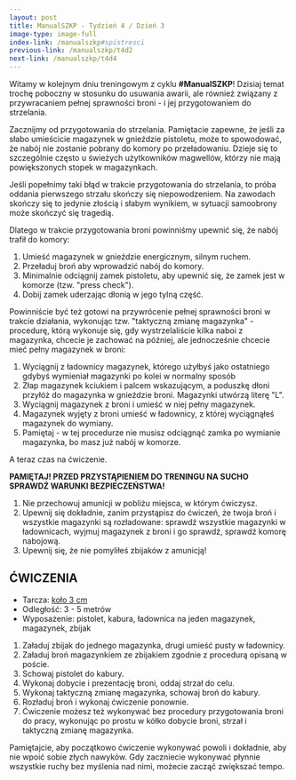 ```yaml
---
layout: post
title: ManualSZKP - Tydzień 4 / Dzień 3
image-type: image-full
index-link: /manualszkp#spistresci
previous-link: /manualszkp/t4d2
next-link: /manualszkp/t4d4
---
```


Witamy w kolejnym dniu treningowym z cyklu **#ManualSZKP**! Dzisiaj temat trochę poboczny w stosunku do usuwania awarii, ale również związany z przywracaniem pełnej sprawności broni - i jej przygotowaniem do strzelania.

Zacznijmy od przygotowania do strzelania. Pamiętacie zapewne, że jeśli za słabo umieścicie magazynek w gnieździe pistoletu, może to spowodować, że nabój nie zostanie pobrany do komory po przeładowaniu. Dzieje się to szczególnie często u świeżych użytkowników magwellów, którzy nie mają powiększonych stopek w magazynkach.

Jeśli popełnimy taki błąd w trakcie przygotowania do strzelania, to próba oddania pierwszego strzału skończy się niepowodzeniem. Na zawodach skończy się to jedynie złością i słabym wynikiem, w sytuacji samoobrony może skończyć się tragedią.

Dlatego w trakcie przygotowania broni powinniśmy upewnić się, że nabój trafił do komory:

1. Umieść magazynek w gnieździe energicznym, silnym ruchem.
2. Przeładuj broń aby wprowadzić nabój do komory.
3. Minimalnie odciągnij zamek pistoletu, aby upewnić się, że zamek jest w komorze (tzw. "press check").
4. Dobij zamek uderzając dłonią w jego tylną część.

Powinniście być też gotowi na przywrócenie pełnej sprawności broni w trakcie działania, wykonując tzw. "taktyczną zmianę magazynka" - procedurę, którą wykonuje się, gdy wystrzelaliście kilka naboi z magazynka, chcecie je zachować na później, ale jednocześnie chcecie mieć pełny magazynek w broni:

1. Wyciągnij z ładownicy magazynek, którego użyłbyś jako ostatniego gdybyś wymieniał magazynki po kolei w normalny sposób
2. Złap magazynek kciukiem i palcem wskazującym, a poduszkę dłoni przyłóż do magazynka w gnieździe broni. Magazynki utwórzą literę "L".
3. Wyciągnij magazynek z broni i umieść w niej pełny magazynek.
4. Magazynek wyjęty z broni umieść w ładownicy, z której wyciągnąłeś magazynek do wymiany.
5. Pamiętaj - w tej procedurze nie musisz odciągnąć zamka po wymianie magazynka, bo masz już nabój w komorze.

A teraz czas na ćwiczenie.

**PAMIĘTAJ! PRZED PRZYSTĄPIENIEM DO TRENINGU NA SUCHO SPRAWDŹ WARUNKI BEZPIECZEŃSTWA!**

1. Nie przechowuj amunicji w pobliżu miejsca, w którym ćwiczysz.
2. Upewnij się dokładnie, zanim przystąpisz do ćwiczeń, że twoja broń i wszystkie magazynki są rozładowane: sprawdź wszystkie magazynki w ładownicach, wyjmuj magazynek z broni i go sprawdź, sprawdź komorę nabojową.
3. Upewnij się, że nie pomyliłeś zbijaków z amunicją!

## ĆWICZENIA
* Tarcza: [koło 3 cm](tarcze/kolo_3cm.pdf)
* Odległość: 3 - 5 metrów
* Wyposażenie: pistolet, kabura, ładownica na jeden magazynek, magazynek, zbijak

1. Załaduj zbijak do jednego magazynka, drugi umieść pusty w ładownicy.
2. Załaduj broń magazynkiem ze zbijakiem zgodnie z procedurą opisaną w poście.
3. Schowaj pistolet do kabury.
4. Wykonaj dobycie i prezentację broni, oddaj strzał do celu.
5. Wykonaj taktyczną zmianę magazynka, schowaj broń do kabury.
6. Rozładuj broń i wykonaj ćwiczenie ponownie.
7. Ćwiczenie możesz też wykonywać bez procedury przygotowania broni do pracy, wykonując po prostu w kółko dobycie broni, strzał i taktyczną zmianę magazynka.

Pamiętajcie, aby początkowo ćwiczenie wykonywać powoli i dokładnie, aby nie wpoić sobie złych nawyków. Gdy zaczniecie wykonywać płynnie wszystkie ruchy bez myślenia nad nimi, możecie zacząć zwiększać tempo.